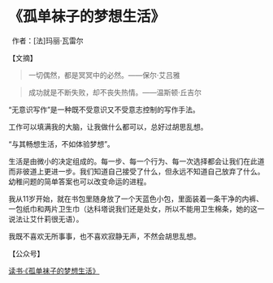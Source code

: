 # 《孤单袜子的梦想生活》

 作者：[法]玛丽·瓦雷尔

【文摘】

>一切偶然，都是冥冥中的必然。——保尔·艾吕雅

>成功就是不断失败，却不丧失热情。——温斯顿·丘吉尔  


 “无意识写作”是一种既不受意识又不受意志控制的写作手法。  

工作可以填满我的大脑，让我做什么都可以，总好过胡思乱想。

“与其畅想生活，不如体验梦想”。

生活是由微小的决定组成的。每一步、每一个行为、每一次选择都会让我们在此道而非彼道上更进一步。我们知道自己接受了什么，但永远不知道自己放弃了什么。幼稚问题的简单答案也可以改变命运的进程。  

我从11岁开始，就在书包里随身放了一个天蓝色小包，里面装着一条干净的内裤、一包纸巾和两片卫生巾（达科塔说我们还是处女，所以不能用卫生棉条，她的这一说法让艾什莉很无语）。  

 我既不喜欢无所事事，也不喜欢寂静无声，不然会胡思乱想。  


【公众号】

[读书·《孤单袜子的梦想生活》](https://mp.weixin.qq.com/s/l2TD8Ks90y7gWgbVj81vuA)